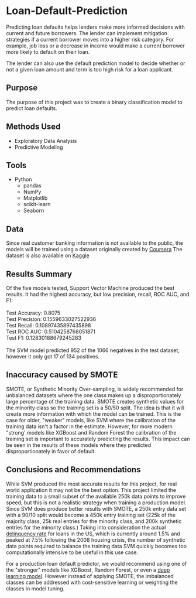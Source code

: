 # Loan-Default-Prediction

Predicting loan defaults helps lenders make more informed decisions with current and future borrowers. The lender can implement mitigation strategies if a current borrower moves into a higher risk category. For example, job loss or a decrease in income would make a current borrower more likely to default on their loan.

The lender can also use the default prediction model to decide whether or not a given loan amount and term is too high risk for a loan applicant.

## Purpose

The purpose of this project was to create a binary classification model to predict loan defaults.

## Methods Used

- Exploratory Data Analysis
- Predictive Modeling

## Tools

- Python
    - pandas
    - NumPy
    - Matplotlib
    - scikit-learn
    - Seaborn 

## Data

Since real customer banking information is not available to the public, the models will be trained using a dataset originally created by [Coursera](https://www.coursera.org/projects/data-science-coding-challenge-loan-default-prediction?action=enroll) The dataset is also available on [Kaggle](https://www.kaggle.com/datasets/nikhille9/loan-default/data)

## Results Summary

Of the five models tested, Support Vector Machine produced the best results. It had the highest accuracy, but low precision, recall, ROC AUC, and F1:
<br>
<br>
Test Accuracy: 0.8075
<br>
Test Precision: 0.1559633027522936
<br>
Test Recall: 0.10897435897435898
<br>
Test ROC AUC: 0.5104258768051871
<br>
Test F1: 0.12830188679245283
<br>
<br>
The SVM model predicted 952 of the 1066 negatives in the test dataset, however it only got 17 of 134 positives.


## Inaccuracy caused by SMOTE

SMOTE, or Synthetic Minority Over-sampling, is widely recommended for unbalanced datasets where the one class makes up a disproportionately large percentage of the training data. SMOTE creates synthetic values for the minority class so the training set is a 50/50 split. The idea is that it will create more information with which the model can be trained. This is the case for older, "weaker" models, like SVM where the calibration of the training data isn't a factor in the estimate. However, for more modern "strong' models like XGBoost and Random Forest the calibration of the training set is important to accurately predicting the results. This impact can be seen in the results of these models where they predicted disproportionately in favor of default.

## Conclusions and Recommendations

While SVM produced the most accurate results for this project, for real world application it may not be the best option. This project limited the training data to a small subset of the available 250k data points to improve speed, but this is not a realistic strategy when training a production model. Since SVM does produce better results with SMOTE, a 250k entry data set with a 90/10 split would become a 450k entry training set (225k of the majority class, 25k real entries for the minority class, and 200k synthetic entries for the minority class.) Taking into consideration the actual [delinquency rate](https://fred.stlouisfed.org/series/DRALACBN) for loans in the US, which is currently around 1.5% and peaked at 7.5% following the 2008 housing crisis, the number of synthetic data points required to balance the training data SVM quickly becomes too computationally intensive to be useful in this use case.

For a production loan default predictor, we would recommend using one of the "stronger" models like XGBoost, Random Forest, or even a [deep learning model](https://journalofbigdata.springeropen.com/articles/10.1186/s40537-019-0192-5). However instead of applying SMOTE, the imbalanced classes can be addressed with cost-sensitive learning or weighting the classes in model tuning.
